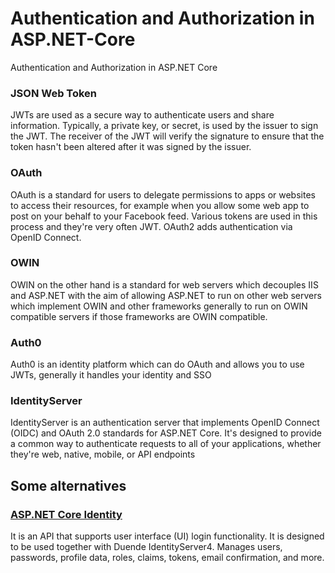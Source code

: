 # Authentication and Authorization in ASP.NET-Core
Authentication and Authorization in ASP.NET Core

### JSON Web Token
JWTs are used as a secure way to authenticate users and share information. Typically, a private key, or secret, is used by the issuer to sign the JWT. The receiver of the JWT will verify the signature to ensure that the token hasn't been altered after it was signed by the issuer.

### OAuth
OAuth is a standard for users to delegate permissions to apps or websites to access their resources, for example when you allow some web app to post on your behalf to your Facebook feed. Various tokens are used in this process and they're very often JWT. OAuth2 adds authentication via OpenID Connect.

### OWIN
OWIN on the other hand is a standard for web servers which decouples IIS and ASP.NET with the aim of allowing ASP.NET to run on other web servers which implement OWIN and other frameworks generally to run on OWIN compatible servers if those frameworks are OWIN compatible.

### Auth0
Auth0 is an identity platform which can do OAuth and allows you to use JWTs, generally it handles your identity and SSO

### IdentityServer
IdentityServer is an authentication server that implements OpenID Connect (OIDC) and OAuth 2.0 standards for ASP.NET Core. It's designed to provide a common way to authenticate requests to all of your applications, whether they're web, native, mobile, or API endpoints

## Some alternatives

### [ASP.NET Core Identity](https://docs.microsoft.com/en-us/aspnet/core/security/authentication/identity?view=aspnetcore-6.0&tabs=visual-studio)
It is an API that supports user interface (UI) login functionality.
It is designed to be used together with Duende IdentityServer4.
Manages users, passwords, profile data, roles, claims, tokens, email confirmation, and more.



